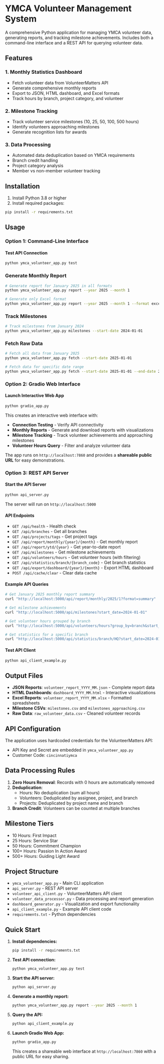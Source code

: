 # YMCA Volunteer Management System

A comprehensive Python application for managing YMCA volunteer data, generating reports, and tracking milestone achievements. Includes both a command-line interface and a REST API for querying volunteer data.

## Features

### 1. Monthly Statistics Dashboard
- Fetch volunteer data from VolunteerMatters API
- Generate comprehensive monthly reports
- Export to JSON, HTML dashboard, and Excel formats
- Track hours by branch, project category, and volunteer

### 2. Milestone Tracking
- Track volunteer service milestones (10, 25, 50, 100, 500 hours)
- Identify volunteers approaching milestones
- Generate recognition lists for awards

### 3. Data Processing
- Automated data deduplication based on YMCA requirements
- Branch credit handling
- Project category analysis
- Member vs non-member volunteer tracking

## Installation

1. Install Python 3.8 or higher
2. Install required packages:
```bash
pip install -r requirements.txt
```

## Usage

### Option 1: Command-Line Interface

#### Test API Connection
```bash
python ymca_volunteer_app.py test
```

### Generate Monthly Report
```bash
# Generate report for January 2025 in all formats
python ymca_volunteer_app.py report --year 2025 --month 1

# Generate only Excel format
python ymca_volunteer_app.py report --year 2025 --month 1 --format excel
```

### Track Milestones
```bash
# Track milestones from January 2024
python ymca_volunteer_app.py milestones --start-date 2024-01-01
```

### Fetch Raw Data
```bash
# Fetch all data from January 2025
python ymca_volunteer_app.py fetch --start-date 2025-01-01

# Fetch data for specific date range
python ymca_volunteer_app.py fetch --start-date 2025-01-01 --end-date 2025-08-31
```

### Option 2: Gradio Web Interface

#### Launch Interactive Web App
```bash
python gradio_app.py
```
This creates an interactive web interface with:
- **Connection Testing** - Verify API connectivity
- **Monthly Reports** - Generate and download reports with visualizations  
- **Milestone Tracking** - Track volunteer achievements and approaching milestones
- **Volunteer Hours Query** - Filter and analyze volunteer data

The app runs on `http://localhost:7860` and provides a **shareable public URL** for easy demonstrations.

### Option 3: REST API Server

#### Start the API Server
```bash
python api_server.py
```
The server will run on `http://localhost:5000`

#### API Endpoints

- `GET /api/health` - Health check
- `GET /api/branches` - Get all branches
- `GET /api/projects/tags` - Get project tags
- `GET /api/report/monthly/{year}/{month}` - Get monthly report
- `GET /api/report/ytd/{year}` - Get year-to-date report
- `GET /api/milestones` - Get milestone achievements
- `GET /api/volunteers/hours` - Get volunteer hours (with filtering)
- `GET /api/statistics/branch/{branch_code}` - Get branch statistics
- `GET /api/export/dashboard/{year}/{month}` - Export HTML dashboard
- `POST /api/cache/clear` - Clear data cache

#### Example API Queries
```bash
# Get January 2025 monthly report summary
curl "http://localhost:5000/api/report/monthly/2025/1?format=summary"

# Get milestone achievements
curl "http://localhost:5000/api/milestones?start_date=2024-01-01"

# Get volunteer hours grouped by branch
curl "http://localhost:5000/api/volunteers/hours?group_by=branch&start_date=2025-01-01"

# Get statistics for a specific branch
curl "http://localhost:5000/api/statistics/branch/HQ?start_date=2024-01-01"
```

#### Test API Client
```bash
python api_client_example.py
```

## Output Files

- **JSON Reports**: `volunteer_report_YYYY_MM.json` - Complete report data
- **HTML Dashboards**: `dashboard_YYYY_MM.html` - Interactive visualizations
- **Excel Reports**: `volunteer_report_YYYY_MM.xlsx` - Formatted spreadsheets
- **Milestone CSVs**: `milestones.csv` and `milestones_approaching.csv`
- **Raw Data**: `raw_volunteer_data.csv` - Cleaned volunteer records

## API Configuration

The application uses hardcoded credentials for the VolunteerMatters API:
- API Key and Secret are embedded in `ymca_volunteer_app.py`
- Customer Code: `cincinnatiymca`

## Data Processing Rules

1. **Zero Hours Removal**: Records with 0 hours are automatically removed
2. **Deduplication**: 
   - Hours: No deduplication (sum all hours)
   - Volunteers: Deduplicated by assignee, project, and branch
   - Projects: Deduplicated by project name and branch
3. **Branch Credit**: Volunteers can be counted at multiple branches

## Milestone Tiers

- 10 Hours: First Impact
- 25 Hours: Service Star
- 50 Hours: Commitment Champion
- 100+ Hours: Passion In Action Award
- 500+ Hours: Guiding Light Award

## Project Structure

- `ymca_volunteer_app.py` - Main CLI application
- `api_server.py` - REST API server
- `volunteer_api_client.py` - VolunteerMatters API client
- `volunteer_data_processor.py` - Data processing and report generation
- `dashboard_generator.py` - Visualization and export functionality
- `api_client_example.py` - Example API client code
- `requirements.txt` - Python dependencies

## Quick Start

1. **Install dependencies:**
   ```bash
   pip install -r requirements.txt
   ```

2. **Test API connection:**
   ```bash
   python ymca_volunteer_app.py test
   ```

3. **Start the API server:**
   ```bash
   python api_server.py
   ```

4. **Generate a monthly report:**
   ```bash
   python ymca_volunteer_app.py report --year 2025 --month 1
   ```

5. **Query the API:**
   ```bash
   python api_client_example.py
   ```

6. **Launch Gradio Web App:**
   ```bash
   python gradio_app.py
   ```
   This creates a shareable web interface at `http://localhost:7860` with a public URL for easy sharing.